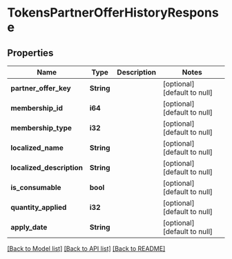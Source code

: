 # TokensPartnerOfferHistoryResponse

## Properties
Name | Type | Description | Notes
------------ | ------------- | ------------- | -------------
**partner_offer_key** | **String** |  | [optional] [default to null]
**membership_id** | **i64** |  | [optional] [default to null]
**membership_type** | **i32** |  | [optional] [default to null]
**localized_name** | **String** |  | [optional] [default to null]
**localized_description** | **String** |  | [optional] [default to null]
**is_consumable** | **bool** |  | [optional] [default to null]
**quantity_applied** | **i32** |  | [optional] [default to null]
**apply_date** | **String** |  | [optional] [default to null]

[[Back to Model list]](../README.md#documentation-for-models) [[Back to API list]](../README.md#documentation-for-api-endpoints) [[Back to README]](../README.md)


